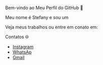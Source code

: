 Bem-vindo ao Meu Perfil do GitHub 👋

Meu nome é Stefany e sou um

Veja meus trabalhos ou entre em conato em: 

Contatos 🌐
- [Instagram]([link-do-seu-blog](https://www.instagram.com/stefanyy_mendonca/))
- [WhatsAp]([link-do-seu-blog](https://www.instagram.com/stefanyy_mendonca/))
- [Gmail]([link-do-seu-blog](https://www.instagram.com/stefanyy_mendonca/))

<!---
Sttefanyy/Sttefanyy is a ✨ special ✨ repository because its `README.md` (this file) appears on your GitHub profile.
You can click the Preview link to take a look at your changes.
--->
